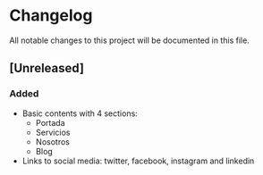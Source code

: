 # Changelog
All notable changes to this project will be documented in this file.

## [Unreleased]

### Added
- Basic contents with 4 sections:
  - Portada
  - Servicios
  - Nosotros
  - Blog
- Links to social media: twitter, facebook, instagram and linkedin
